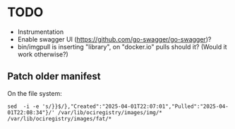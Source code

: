 # TODO

- Instrumentation
- Enable swagger UI (https://github.com/go-swagger/go-swagger)?
- bin/imgpull is inserting "library", on "docker.io" pulls should it? (Would it work otherwise?)


## Patch older manifest

On the file system:
```shell
sed  -i -e 's/}}$/},"Created":"2025-04-01T22:07:01","Pulled":"2025-04-01T22:08:34"}/' /var/lib/ociregistry/images/img/* /var/lib/ociregistry/images/fat/*
```
